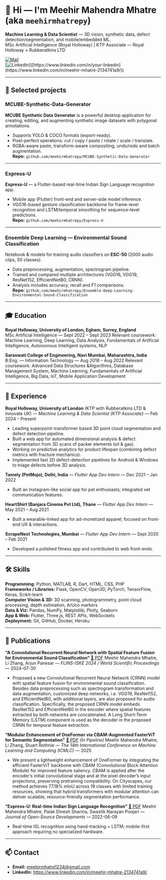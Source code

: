 # 👋 Hi — I'm Meehir Mahendra Mhatre (aka `meehirmhatrepy`)

**Machine Learning & Data Scientist** — 3D vision, synthetic data, defect detection/segmentation, and mobile/embedded ML.  
MSc Artificial Intelligence (Royal Holloway) | KTP Associate — Royal Holloway × Rubberatkins LTD

[![Mail](https://img.shields.io/badge/email-meehirmhatre1234%40gmail.com-7cf)](mailto:meehirmhatre1234@gmail.com)  
[![LinkedIn]([https://img.shields.io/badge/linkedin-your-linkedin-0A66C2](https://img.shields.io/badge/Meehir-Mhatre))]([https://www.linkedin.com/in/your-linkedin](https://www.linkedin.com/in/meehir-mhatre-2134741a9/))  

---

## 🚀 Selected projects

### MCUBE-Synthetic-Data-Generator
**MCUBE Synthetic Data Generator** is a powerful desktop application for creating, editing, and augmenting synthetic image datasets with polygonal annotations.  
- Supports YOLO & COCO formats (export-ready).  
- Pixel-perfect operations: cut / copy / paste / rotate / scale / translate.  
- RGBA-aware paste, transform-aware compositing, undo/redo and batch augmentation.  
**Repo:** `github.com/meehirmhatrepy/MCUBE-Synthetic-Data-Generator`

---

### Express-U
**Express-U** — a Flutter-based real-time Indian Sign Language recognition app.  
- Mobile app (Flutter) front-end and server-side model inference.  
- VGG16-based gesture classification backbone for frame-level recognition and LSTM/temporal smoothing for sequence-level predictions.  
**Repo:** `github.com/meehirmhatrepy/Express-U`

---

### Ensemble Deep Learning — Environmental Sound Classification
Notebook & models for training audio classifiers on **ESC-50** (2000 audio clips, 50 classes).  
- Data preprocessing, augmentation, spectrogram pipeline.  
- Trained and compared multiple architectures (VGG16, VGG19, ResNet152, EfficientNetB0, CRNN).  
- Analysis includes accuracy, recall and F1 comparisons.  
**Repo:** `github.com/meehirmhatrepy/Ensemble-Deep-Learning-Environmental-Sound-Classification`

---

## 🎓 Education

**Royal Holloway, University of London, Egham, Surrey, England**  
MSc Artificial Intelligence — Sept 2022 – Sept 2023 
Relevant coursework: Machine Learning, Deep Learning, Data Analysis, Fundamentals of Artificial Intelligence, 
Autonomous Intelligent systems, NLP

**Saraswati College of Engineering, Navi Mumbai, Maharashtra, India**  
B.Eng. — Information Technology — Aug 2018 – Aug 2022 
Relevant coursework: Advanced Data Structures &Algorithms, Database Management System, Machine Learning, 
Fundamentals of Artificial Intelligence, Big Data, IoT, Mobile Application Development

---

## 🧩 Experience

**Royal Holloway, University of London** (KTP with Rubberatkins LTD & Innovate UK) — *Machine Learning & Data Scientist (KTP Associate)* — Feb 2024 – Present  
- Leading superpoint-transformer based 3D point cloud segmentation and defect detection pipeline.  
- Built a web app for automated dimensional analysis & defect segmentation from 3D scans of packer elements (oil & gas).  
- Working on predictive analytics for product lifespan (combining defect metrics with fracture mechanics).  
- Implemented fast 2D defect-detection pipelines for Android & Windows to triage defects before 3D analysis.

**Tamely (PetMojo), Delhi, India** — *Flutter App Dev Intern* — Dec 2021 – Jan 2022  
- Built an Instagram-like social app for pet enthusiasts; integrated vet communication features.

**HeartShirt (Banjara Cinema Pvt Ltd), Thane** — *Flutter App Dev Intern* — May 2021 – Aug 2021  
- Built a wearable-linked app for ad-monetized apparel; focused on front-end UX & interactions.

**ScrapeNext Technologies, Mumbai** — *Flutter App Dev Intern* — Sept 2020 – Feb 2021  
- Developed a polished fitness app and contributed to web front-ends.

---

## 🛠️ Skills

**Programming:** Python, MATLAB, R, Dart, HTML, CSS, PHP  
**Frameworks / Libraries:** Flask, OpenCV, Open3D, PyTorch, TensorFlow, Keras, Scikit-learn  
**Computer Vision & 3D:** 3D scanning, photogrammetry, point cloud processing, depth estimation, ArUco markers  
**Data & Viz:** Pandas, NumPy, Matplotlib, Plotly, Seaborn  
**App & Web:** Flutter, Three.js, REST APIs, WebSockets  
**Deployment:** Git, GitHub, Docker, Heroku

---

## 📝 Publications

**“A Convolutional Recurrent Neural Network with Spatial Feature Fusion for Environmental Sound Classification”**  [📄 PDF](https://worldscientific.com/doi/abs/10.1142/9789811294631_0035)
Meehir Mahendra Mhatre, Li Zhang, Arjun Panesar — *FLINS-ISKE 2024 / World Scientific Proceedings* — 2024-07-30  
- Proposed a new Convolutional Recurrent Neural Network (CRNN) model with spatial feature fusion for environmental sound classification. Besides data preprocessing such as spectrogram transformation and data augmentation, customized deep networks, i.e. VGG19, ResNet152, and EfficientNetB0, with additional layers, are also proposed for audio classification. Specifically, the proposed CRNN model embeds ResNet152 and EfficientNetB0 in the encoder where spatial features extracted by both networks are concatenated. A Long Short-Term Memory (LSTM) component is used as the decoder in the proposed CRNN for temporal feature extraction.

**“Modular Enhancement of OneFormer via CBAM-Augmented FasterViT for Semantic Segmentation”**  [📄 PDF](https://www.icmlc.com/technicalProgram/2025/FP/2011.pdf) *(In Pipeline)*
Meehir Mahendra Mhatre, Li Zhang, Stuart Rothnie — *The 14th International Conference on Machine Learning and Computing (ICMLC)* — 2025
- We present a lightweight enhancement of OneFormer by integrating the efficient FasterViT backbone with CBAM (Convolutional Block Attention Module) for improved feature saliency. CBAM is applied after the encoder’s initial convolutional stage and at the pixel decoder’s input projections, preserving pretraining compatibility. On Cityscapes, our method achieves 77.18% mIoU across 19 classes with limited training resources, showing that hybrid transformers with modular attention can deliver scalable, resource-friendly segmentation performance.

**“Express-U: Real-time Indian Sign Language Recognition”**  [📄 PDF](https://stmcomputers.stmjournals.com/index.php/JoOSD/article/view/284) 
Meehir Mahendra Mhatre, Palak Dinesh Sharma, Swastik Narayan Poojari — *Journal of Open-Source Developments* — 2022-06-09  
- Real-time ISL recognition using hand-tracking + LSTM; mobile-first approach requiring no specialized hardware.

---

## 📫 Contact
- **Email:** meehirmhatre1234@gmail.com 
- **LinkedIn:** https://www.linkedin.com/in/meehir-mhatre-2134741a9/
